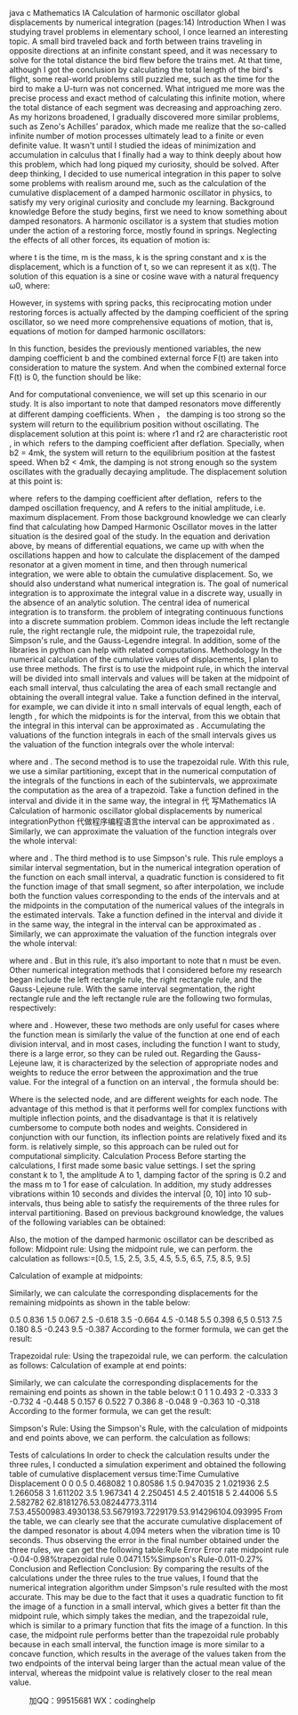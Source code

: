 java c
Mathematics IA 
Calculation of harmonic oscillator global displacements by numerical integration 
(pages:14) 
Introduction 
When I was studying travel problems in elementary school, I once learned an interesting topic. A small bird traveled back and forth between trains traveling in opposite directions at an infinite constant speed, and it was necessary to solve for the total distance the bird flew before the trains met. At that time, although I got the conclusion by calculating the total length of the bird's flight, some real-world problems still puzzled me, such as the time for the bird to make a U-turn was not concerned. What intrigued me more was the precise process and exact method of calculating this infinite motion, where the total distance of each segment was decreasing and approaching zero. As my horizons broadened, I gradually discovered more similar problems, such as Zeno's Achilles' paradox, which made me realize that the so-called infinite number of motion processes ultimately lead to a finite or even definite value.
It wasn't until I studied the ideas of minimization and accumulation in calculus that I finally had a way to think deeply about how this problem, which had long piqued my curiosity, should be solved. After deep thinking, I decided to use numerical integration in this paper to solve some problems with realism around me, such as the calculation of the cumulative displacement of a damped harmonic oscillator in physics, to satisfy my very original curiosity and conclude my learning.
Background knowledge 
Before the study begins, first we need to know something about damped resonators. A harmonic oscillator is a system that studies motion under the action of a restoring force, mostly found in springs. Neglecting the effects of all other forces, its equation of motion is:

where t is the time, m is the mass, k is the spring constant and x is the displacement, which is a function of t, so we can represent it as x(t).
The solution of this equation is a sine or cosine wave with a natural frequency ω0, where:


However, in systems with spring packs, this reciprocating motion under restoring forces is actually affected by the damping coefficient of the spring oscillator, so we need more comprehensive equations of motion, that is, equations of motion for damped harmonic oscillators:

In this function, besides the previously mentioned variables, the new damping coefficient b and the combined external force F(t) are taken into consideration to mature the system. And when the combined external force F(t) is 0, the function 
should be like:

And for computational convenience, we will set up this scenario in our study.
It is also important to note that damped resonators move differently at different damping coefficients.
When ， the damping is too strong so the system will return to the equilibrium position without oscillating. The displacement solution at this point is:
where r1 and r2 are characteristic root , in which  refers to the damping coefficient after deflation. Specially, when b2 = 4mk, the system will return to the equilibrium position at the fastest speed. 
When b2 < 4mk, the damping is not strong enough so the system oscillates with the gradually decaying amplitude. The displacement solution at this point is:

where  refers to the damping coefficient after deflation,  refers to the damped oscillation frequency, and A refers to the initial amplitude, i.e. maximum displacement.
From those background knowledge we can clearly find that calculating how Damped Harmonic Oscillator moves in the latter situation is the desired goal of the study.
In the equation and derivation above, by means of differential equations, we came up with when the oscillations happen and how to calculate the displacement of the damped resonator at a given moment in time, and then through numerical integration, we were able to obtain the cumulative displacement.
So, we should also understand what numerical integration is. The goal of numerical integration is to approximate the integral value in a discrete way, usually in the absence of an analytic solution. The central idea of numerical integration is to transform. the problem of integrating continuous functions into a discrete summation problem. Common ideas include the left rectangle rule, the right rectangle rule, the midpoint rule, the trapezoidal rule, Simpson's rule, and the Gauss-Legendre integral. In addition, some of the libraries in python can help with related computations.
Methodology 
In the numerical calculation of the cumulative values of displacements, I plan to use three methods.
The first is to use the midpoint rule, in which the interval will be divided into small intervals and values will be taken at the midpoint of each small interval, thus calculating the area of each small rectangle and obtaining the overall integral value.
Take a function defined in the interval, for example, we can divide it into n small intervals of equal length, each of length , for which the midpoints is for the  interval, from this we obtain that the integral in this interval  can be approximated as . Accumulating the valuations of the function integrals in each of the small intervals gives us the valuation of the function integrals over the whole interval:

where  and .
The second method is to use the trapezoidal rule. With this rule, we use a similar partitioning, except that in the numerical computation of the integrals of the functions in each of the subintervals, we approximate the computation as the area of a trapezoid.
Take a function defined in the interval and divide it in the same way, the integral in 代 写Mathematics IA Calculation of harmonic oscillator global displacements by numerical integrationPython
代做程序编程语言the  interval can be approximated as . Similarly, we can approximate the valuation of the function integrals over the whole interval:

where  and .
The third method is to use Simpson's rule. This rule employs a similar interval segmentation, but in the numerical integration operation of the function on each small interval, a quadratic function is considered to fit the function image of that small segment, so after interpolation, we include both the function values corresponding to the ends of the intervals and at the midpoints in the computation of the numerical values of the integrals in the estimated intervals.
Take a function defined in the interval and divide it in the same way, the integral in the  interval can be approximated as . Similarly, we can approximate the valuation of the function integrals over the whole interval:

where  and . But in this rule, it’s also important to note that n must be even.
Other numerical integration methods that I considered before my research began include the left rectangle rule, the right rectangle rule, and the Gauss-Lejeune rule.
With the same interval segmentation, the right rectangle rule and the left rectangle rule are the following two formulas, respectively:


where  and .
However, these two methods are only useful for cases where the function mean is similarly the value of the function at one end of each division interval, and in most cases, including the function I want to study, there is a large error, so they can be ruled out.
Regarding the Gauss-Lejeune law, it is characterized by the selection of appropriate nodes and weights to reduce the error between the approximation and the true value. For the integral of a function on an interval , the formula should be:

Where  is the selected node, and  are different weights for each node.
The advantage of this method is that it performs well for complex functions with multiple inflection points, and the disadvantage is that it is relatively cumbersome to compute both nodes and weights. Considered in conjunction with our function, its inflection points are relatively fixed and its form. is relatively simple, so this approach can be ruled out for computational simplicity.
Calculation Process 
Before starting the calculations, I first made some basic value settings. I set the spring constant k to 1, the amplitude A to 1, damping factor of the spring is 0.2 and the mass m to 1 for ease of calculation. In addition, my study addresses vibrations within 10 seconds and divides the interval [0, 10] into 10 sub-intervals, thus being able to satisfy the requirements of the three rules for interval partitioning. Based on previous background knowledge, the values of the following variables can be obtained:



Also, the motion of the damped harmonic oscillator can be described as follow: 
Midpoint rule: 
Using the midpoint rule, we can perform. the calculation as follows:=[0.5, 1.5, 2.5, 3.5, 4.5, 5.5, 6.5, 7.5, 8.5, 9.5]

Calculation of example at midpoints:

Similarly, we can calculate the corresponding displacements for the remaining midpoints as shown in the table below:

0.5 0.836 1.5 0.067 2.5 -0.618 3.5 -0.664 4.5 -0.148 5.5 0.398 6,5 0.513 7.5 0.180 8.5 -0.243 9.5 -0.387 
According to the former formula, we can get the result:

Trapezoidal rule: 
Using the trapezoidal rule, we can perform. the calculation as follows:
Calculation of example at end points:

Similarly, we can calculate the corresponding displacements for the remaining end points as shown in the table below:t 
0 1 1 0.493 2 -0.333 3 -0.732 4 -0.448 5 0.157 6 0.522 7 0.386 8 -0.048 9 -0.363 10 -0.318 
According to the former formula, we can get the result:

Simpson's Rule: 
Using the Simpson's Rule, with the calculation of midpoints and end points above, we can perform. the calculation as follows:

Tests of calculations 
In order to check the calculation results under the three rules, I conducted a simulation experiment and obtained the following table of cumulative displacement versus time:Time Cumulative Displacement 0 0 0.5 0.468082 1 0.80586 1.5 0.947035 2 1.021936 2.5 1.266058 3 1.611202 3.5 1.967341 4 2.250451 4.5 2.401518 5 2.44006 5.5 2.582782 62.8181276.53.08244773.3114
7.53.45500983.4930138.53.5679193.7229179.53.914296104.093995
From the table, we can clearly see that the accurate cumulative displacement of the damped resonator is about 4.094 meters when the vibration time is 10 seconds. Thus observing the error in the final number obtained under the three rules, we can get the following table:Rule Error Error rate midpoint rule
-0.04-0.98%trapezoidal rule
0.0471.15%Simpson's Rule-0.011-0.27%
Conclusion and Reflection 
Conclusion: 
By comparing the results of the calculations under the three rules to the true values, I found that the numerical integration algorithm under Simpson's rule resulted with the most accurate. This may be due to the fact that it uses a quadratic function to fit the image of a function in a small interval, which gives a better fit than the midpoint rule, which simply takes the median, and the trapezoidal rule, which is similar to a primary function that fits the image of a function.
In this case, the midpoint rule performs better than the trapezoidal rule probably because in each small interval, the function image is more similar to a concave function, which results in the average of the values taken from the two endpoints of the interval being larger than the actual mean value of the interval, whereas the midpoint value is relatively closer to the real mean value.


         
加QQ：99515681  WX：codinghelp
